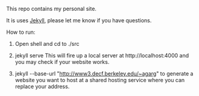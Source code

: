 This repo contains my personal site.

It is uses [Jekyll](https://github.com/mojombo/jekyll), please let me know if you have questions.


How to run:
1. Open shell and cd to ./src

2.  jekyll serve
This will fire up a local server at http://localhost:4000 and you may check if your website works.

3. jekyll --base-url "http://www3.decf.berkeley.edu/~agarg"
to generate a website you want to host at a shared hosting service where you can replace your address.
